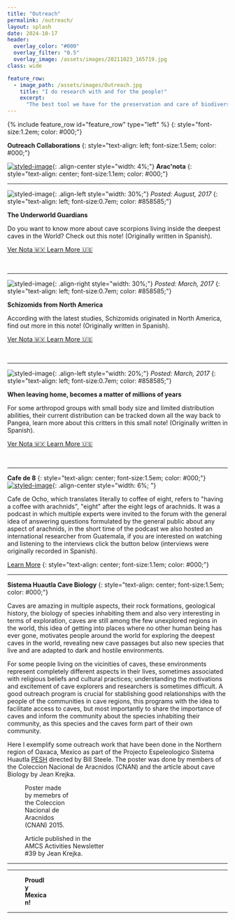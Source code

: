 ```yaml
---
title: "Outreach"
permalink: /outreach/
layout: splash
date: 2024-10-17
header:
  overlay_color: "#000"
  overlay_filter: "0.5"
  overlay_image: /assets/images/20211023_165719.jpg
class: wide

feature_row:
  - image_path: /assets/images/Outreach.jpg  
    title: "I do research with and for the people!"
    excerpt: 
      "The best tool we have for the preservation and care of biodiversity is the transmission of knowledge. Engagement with nature is a powerful tool, when providing a sense of belonging to their environment, we can convince people to preserve what it’s a part of them. Diversity is fundamental in my research program; it creates an enriched working environment and promotes valuable opportunities for innovation and growth. I am committed to promoting activities that can reflect the vision of the NHMLAC as museums of, for and with the L.A. community, where the diversity and multiculturality of the community will strengthen our abilities and enrich our knowledge in the common goal to protect, document and disseminate the importance of biodiversity."
---
```


{% include feature_row id="feature_row" type="left" %} {: style="font-size:1.2em; color: #000;"}

<!-- SUBHEADER-->
**Outreach Collaborations** 
{: style="text-align: left; font-size:1.5em; color: #000;"}

[![styled-image](/assets/images/ARaCNIDOS.png)](https://aracnidosmex.wixsite.com/aracnidos){: .align-center style="width: 4%;"} **Arac'nota**
{: style="text-align: center; font-size:1.1em; color: #000;"}

---
<!-- Note One-->
![styled-image](/assets/images/Alacran.jpg){: .align-left style="width: 30%;"}
<i class="fa-solid fa-calendar-days"></i> *Posted: August, 2017*
{: style="text-align: left; font-size:0.7em; color: #858585;"}

**The Underworld Guardians**

Do you want to know more about cave scorpions living inside the deepest caves in the World? Check out this note! (Originally written in Spanish).

<a href="https://aracnidosmex.wixsite.com/aracnidos/single-post/2017/08/14/guardianes-del-inframundo-los-alacranes-cavern%C3%ADcolas" class="btn btn--primary">Ver Nota 🇲🇽 </a>
<a href="/assets/pdfs/Underworld_Guardians.pdf" class="btn btn--primary">Learn More 🇺🇸 </a>

&nbsp;

---
<!-- Note Two-->
![styled-image](/assets/images/Protoschizomus.jpg "Protoschizomus franckei"){: .align-right style="width: 30%;"}
<i class="fa-solid fa-calendar-days"></i> *Posted: March, 2017*
{: style="text-align: left; font-size:0.7em; color: #858585;"}

**Schizomids from North America**

According with the latest studies, Schizomids originated in North America, find out more in this note! (Originally written in Spanish).

<a href="https://aracnidosmex.wixsite.com/aracnidos/single-post/2017/03/29/los-esquiz%C3%B3midos-end%C3%A9micos-a-norteam%C3%A9rica" class="btn btn--primary">Ver Nota 🇲🇽 </a>
<a href="/assets/pdfs/XXX.pdf" class="btn btn--primary">Learn More 🇺🇸 </a>

&nbsp;

---
<!-- Note Three-->
![styled-image](/assets/images/pseudocellus.jpg "Pseudocellus monjarazi"){: .align-left style="width: 20%;"}
<i class="fa-solid fa-calendar-days"></i> *Posted: March, 2017*
{: style="text-align: left; font-size:0.7em; color: #858585;"}

**When leaving home, becomes a matter of millions of years**

For some arthropod groups with small body size and limited distribution abilities, their current distribution can be tracked down all the way back to Pangea, learn more about this critters in this small note! (Originally written in Spanish).

<a href="hthttps://aracnidosmex.wixsite.com/aracnidos/single-post/2017/12/18/cuando-abandonar-tu-hogar-te-cuesta-miles-de-a%C3%B1os-los-ricin%C3%BAlidos-y-su-actual-distribuci%C3%B3" class="btn btn--primary">Ver Nota 🇲🇽 </a>
<a href="/assets/pdfs/Ricinulei.pdf" class="btn btn--primary">Learn More 🇺🇸 </a>

&nbsp;

---
<!-- SUBHEADER 2-->
**Cafe de 8**
{: style="text-align: center; font-size:1.5em; color: #000;"}
[![styled-image](/assets/images/cafe8.png)](https://aracnidosmex.wixsite.com/aracnidos){: .align-center style="width: 6%; "} 


Cafe de Ocho, which translates literally to coffee of eight, refers to "having a coffee with arachnids", "eight" after the eight legs of arachnids. It was a podcast in which multiple experts were invited to the forum with the general idea of answering questions formulated by the general public about any aspect of arachnids, in the short time of the podcast we also hosted an international researcher from Guatemala, if you are interested on watching and listening to the interviews click the button below (interviews were originally recorded in Spanish).

<a href="https://aracnidosmex.wixsite.com/aracnidos/cafe-de-8" class="btn btn--success">Learn More</a> 
{: style="text-align: center; font-size:1.1em; color: #000;"}

---
<!-- SUBHEADER 3-->
**Sistema Huautla Cave Biology**
{: style="text-align: center; font-size:1.5em; color: #000;"}

Caves are amazing in multiple aspects, their rock formations, geological history, the biology of species inhabiting them and also very interesting in terms of exploration, caves are still among the few unexplored regions in the world, this idea of getting into places where no other human being has ever gone, motivates people around the world for exploring the deepest caves in the world, revealing new cave passages but also new species that live and are adapted to dark and hostile environments.

For some people living on the vicinities of caves, these environments represent completely different aspects in their lives, sometimes associated with religious beliefs and cultural practices; understanding the motivations and excitement of cave explorers and researchers is sometimes difficult. A good outreach program is crucial for stablishing good relationships with the people of the communities in cave regions, this programs with the idea to facilitate access to caves, but most importantly to share the importance of caves and inform the community about the species inhabiting their community, as this species and the caves form part of their own community. 

Here I exemplify some outreach work that have been done in the Northern region of Oaxaca, Mexico as part of the Projecto Espeleologico Sistema Huautla [PESH](https://www.peshcaving.org/) directed by Bill Steele. The poster was done by members of the Coleccion Nacional de Aracnidos (CNAN) and the article about cave Biology by Jean Krejka.


<figure class="align-left" style="width: 20%">
  <a href="/assets/pdfs/Cartel_Huautla.pdf">
  <img src="{{ site.url }}{{ site.baseurl }}/assets/images/Cartel_Huautla.jpg" alt=""></a>
  <figcaption class="figure-caption text-center">Poster made by memebrs of the Coleccion Nacional de Aracnidos (CNAN) 2015.</figcaption>
</figure>

<figure class="align-center" style="width: 36%">
  <a href="/assets/pdfs/2015_biology_report.pdf">
  <img src="/assets/images/PESH_Biology.jpg" alt=""></a>
  <figcaption class="figure-caption text-center">Article published in the AMCS Activities Newsletter #39 by Jean Krejka.</figcaption>
</figure>

---
---

<figure class="align-center" style="width: 10%">
  <img src="/assets/images/hechomexico.png" alt="">
  <figcaption class="figure-caption text-center"><b>Proudly Mexican!</b></figcaption>
</figure>



---

